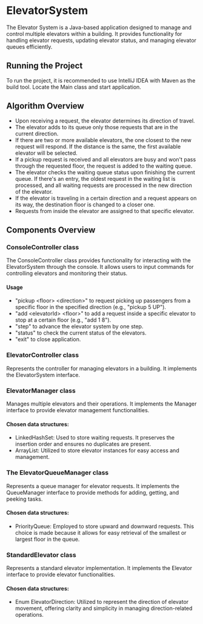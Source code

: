 # ElevatorSystem
The Elevator System is a Java-based application designed to manage and control multiple elevators within a building. It provides functionality for handling elevator requests, updating elevator status, and managing elevator queues efficiently.
## Running the Project 
To run the project, it is recommended to use IntelliJ IDEA with Maven as the build tool. 
Locate the Main class and start application.
## Algorithm Overview
* Upon receiving a request, the elevator determines its direction of travel.
* The elevator adds to its queue only those requests that are in the current direction.
* If there are two or more available elevators, the one closest to the new request will respond. If the distance is the same, the first available elevator will be selected.
* If a pickup request is received and all elevators are busy and won't pass through the requested floor, the request is added to the waiting queue.
* The elevator checks the waiting queue status upon finishing the current queue. If there's an entry, the oldest request in the waiting list is processed, and all waiting requests are processed in the new direction of the elevator.
* If the elevator is traveling in a certain direction and a request appears on its way, the destination floor is changed to a closer one.
* Requests from inside the elevator are assigned to that specific elevator.
## Components Overview

### ConsoleController class
The ConsoleController class provides functionality for interacting with the ElevatorSystem through the console.
It allows users to input commands for controlling elevators and monitoring their status.
#### Usage
* "pickup <floor\> <direction\>" to request picking up passengers from a specific floor in the specified direction (e.g., "pickup 5 UP").
* "add <elevatorId\> <floor\>" to add a request inside a specific elevator to stop at a certain floor (e.g., "add 1 8").
* "step" to advance the elevator system by one step.
* "status" to check the current status of the elevators.
* "exit" to close application.
### ElevatorController class
Represents the controller for managing elevators in a building. 
It implements the ElevatorSystem interface.
### ElevatorManager class 
Manages multiple elevators and their operations. 
It implements the Manager interface to provide elevator management functionalities.
#### Chosen data structures:
* LinkedHashSet: Used to store waiting requests. It preserves the insertion order and ensures no duplicates are present.
* ArrayList: Utilized to store elevator instances for easy access and management.
### The ElevatorQueueManager class 
Represents a queue manager for elevator requests.
It implements the QueueManager interface to provide methods for adding, getting, and peeking tasks.
#### Chosen data structures:
* PriorityQueue: Employed to store upward and downward requests. This choice is made because it allows for easy retrieval of the smallest or largest floor in the queue.
### StandardElevator class
Represents a standard elevator implementation.
It implements the Elevator interface to provide elevator functionalities.
#### Chosen data structures:
* Enum ElevatorDirection: Utilized to represent the direction of elevator movement, offering clarity and simplicity in managing direction-related operations.